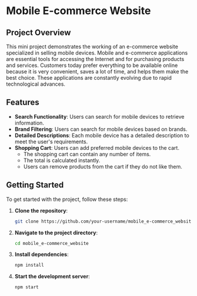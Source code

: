 # **Mobile E-commerce Website**
## Project Overview

This mini project demonstrates the working of an e-commerce website specialized in selling mobile devices. Mobile and e-commerce applications are essential tools for accessing the Internet and for purchasing products and services. Customers today prefer everything to be available online because it is very convenient, saves a lot of time, and helps them make the best choice. These applications are constantly evolving due to rapid technological advances.

## Features

- **Search Functionality**: Users can search for mobile devices to retrieve information.
- **Brand Filtering**: Users can search for mobile devices based on brands.
- **Detailed Descriptions**: Each mobile device has a detailed description to meet the user's requirements.
- **Shopping Cart**: Users can add preferred mobile devices to the cart.
  - The shopping cart can contain any number of items.
  - The total is calculated instantly.
  - Users can remove products from the cart if they do not like them.

## Getting Started

To get started with the project, follow these steps:

1. **Clone the repository**:
    ```bash
    git clone https://github.com/your-username/mobile_e-commerce_website.git
    ```
2. **Navigate to the project directory**:
    ```bash
    cd mobile_e-commerce_website
    ```
3. **Install dependencies**:
    ```bash
    npm install
    ```
4. **Start the development server**:
    ```bash
    npm start
    ```
